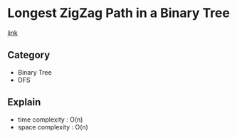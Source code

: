 # Longest ZigZag Path in a Binary Tree
[link](https://leetcode.com/problems/longest-zigzag-path-in-a-binary-tree/description/?envType=study-plan-v2&envId=leetcode-75)

## Category
- Binary Tree
- DFS
## Explain
- time complexity : O(n)
- space complexity : O(n)